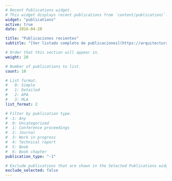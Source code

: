 ```yaml
---
# Recent Publications widget.
# This widget displays recent publications from `content/publication/`.
widget: "publications"
active: true
date: 2016-04-20

title: "Publicaciones recientes"
subtitle: "[Ver listado completo de publicaciones](https://arquitecturasopensource.netlify.com/publication/)"

# Order that this section will appear in.
weight: 20

# Number of publications to list.
count: 10

# List format.
#   0: Simple
#   1: Detailed
#   2: APA
#   3: MLA
list_format: 2

# Filter by publication type.
# -1: Any
#  0: Uncategorized
#  1: Conference proceedings
#  2: Journal
#  3: Work in progress
#  4: Technical report
#  5: Book
#  6: Book chapter
publication_type: "-1"

# Exclude publications that are shown in the Selected Publications widget?
exclude_selected: false
---
```

